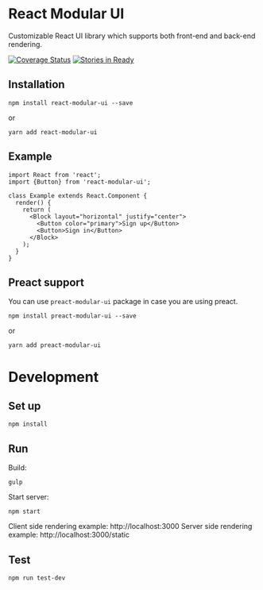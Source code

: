 # React Modular UI

Customizable React UI library which supports both front-end and back-end rendering.   

[![Coverage Status](https://coveralls.io/repos/github/codetraceio/react-modular-ui/badge.svg?branch=master)](https://coveralls.io/github/codetraceio/react-modular-ui?branch=master)
[![Stories in Ready](https://img.shields.io/waffle/label/codetraceio/react-modular-ui.svg)](https://waffle.io/codetraceio/react-modular-ui)

## Installation

```
npm install react-modular-ui --save
```

or

```
yarn add react-modular-ui
```

## Example
 
```
import React from 'react';
import {Button} from 'react-modular-ui';

class Example extends React.Component {
  render() {
    return (
      <Block layout="horizontal" justify="center">
        <Button color="primary">Sign up</Button>
        <Button>Sign in</Button>
      </Block>
    );
  }
}
```

## Preact support

You can use `preact-modular-ui` package in case you are using preact.

```
npm install preact-modular-ui --save
```

or

```
yarn add preact-modular-ui
```

# Development

## Set up

```
npm install
```

## Run

Build:

```
gulp
```

Start server:

```
npm start
```

Client side rendering example: http://localhost:3000
Server side rendering example: http://localhost:3000/static

## Test

```
npm run test-dev
```

